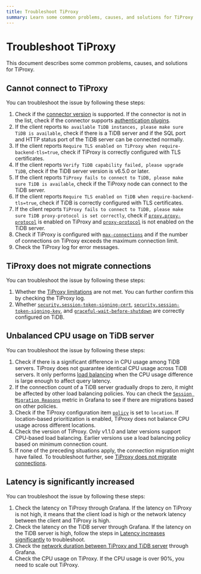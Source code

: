 ```yaml
---
title: Troubleshoot TiProxy
summary: Learn some common problems, causes, and solutions for TiProxy.
---
```


# Troubleshoot TiProxy

This document describes some common problems, causes, and solutions for TiProxy.

## Cannot connect to TiProxy

You can troubleshoot the issue by following these steps:

1. Check if the [connector version](/tiproxy/tiproxy-overview.md#supported-connectors) is supported. If the connector is not in the list, check if the connector supports [authentication plugins](https://dev.mysql.com/doc/refman/8.0/en/pluggable-authentication.html).
2. If the client reports `No available TiDB instances, please make sure TiDB is available`, check if there is a TiDB server and if the SQL port and HTTP status port of the TiDB server can be connected normally.
3. If the client reports `Require TLS enabled on TiProxy when require-backend-tls=true`, check if TiProxy is correctly configured with TLS certificates.
4. If the client reports `Verify TiDB capability failed, please upgrade TiDB`, check if the TiDB server version is v6.5.0 or later.
5. If the client reports `TiProxy fails to connect to TiDB, please make sure TiDB is available`, check if the TiProxy node can connect to the TiDB server.
6. If the client reports `Require TLS enabled on TiDB when require-backend-tls=true`, check if TiDB is correctly configured with TLS certificates.
7. If the client reports `TiProxy fails to connect to TiDB, please make sure TiDB proxy-protocol is set correctly`, check if [`proxy.proxy-protocol`](/tiproxy/tiproxy-configuration.md#proxy-protocol) is enabled on TiProxy and [`proxy-protocol`](/tidb-configuration-file.md#proxy-protocol) is not enabled on the TiDB server.
8. Check if TiProxy is configured with [`max-connections`](/tiproxy/tiproxy-configuration.md#max-connections) and if the number of connections on TiProxy exceeds the maximum connection limit.
9. Check the TiProxy log for error messages.

## TiProxy does not migrate connections

You can troubleshoot the issue by following these steps:

1. Whether the [TiProxy limitations](/tiproxy/tiproxy-overview.md#limitations) are not met. You can further confirm this by checking the TiProxy log.
2. Whether [`security.session-token-signing-cert`](/tidb-configuration-file.md#session-token-signing-cert-new-in-v640), [`security.session-token-signing-key`](/tidb-configuration-file.md#session-token-signing-key-new-in-v640), and [`graceful-wait-before-shutdown`](/tidb-configuration-file.md#graceful-wait-before-shutdown-new-in-v50) are correctly configured on TiDB.

## Unbalanced CPU usage on TiDB server

You can troubleshoot the issue by following these steps:

1. Check if there is a significant difference in CPU usage among TiDB servers. TiProxy does not guarantee identical CPU usage across TiDB servers. It only performs [load balancing](/tiproxy/tiproxy-load-balance.md) when the CPU usage difference is large enough to affect query latency.
2. If the connection count of a TiDB server gradually drops to zero, it might be affected by other load balancing policies. You can check the [`Session Migration Reasons`](/tiproxy/tiproxy-grafana.md#balance) metric in Grafana to see if there are migrations based on other policies.
3. Check if the TiProxy configuration item [`policy`](/tiproxy/tiproxy-configuration.md#policy) is set to `location`. If location-based prioritization is enabled, TiProxy does not balance CPU usage across different locations.
4. Check the version of TiProxy. Only v1.1.0 and later versions support CPU-based load balancing. Earlier versions use a load balancing policy based on minimum connection count.
5. If none of the preceding situations apply, the connection migration might have failed. To troubleshoot further, see [TiProxy does not migrate connections](#tiproxy-does-not-migrate-connections).

## Latency is significantly increased

You can troubleshoot the issue by following these steps:

1. Check the latency on TiProxy through Grafana. If the latency on TiProxy is not high, it means that the client load is high or the network latency between the client and TiProxy is high.
2. Check the latency on the TiDB server through Grafana. If the latency on the TiDB server is high, follow the steps in [Latency increases significantly](/tidb-troubleshooting-map.md#2-latency-increases-significantly) to troubleshoot.
3. Check the [network duration between TiProxy and TiDB server](/tiproxy/tiproxy-grafana.md#backend) through Grafana.
4. Check the CPU usage on TiProxy. If the CPU usage is over 90%, you need to scale out TiProxy.
